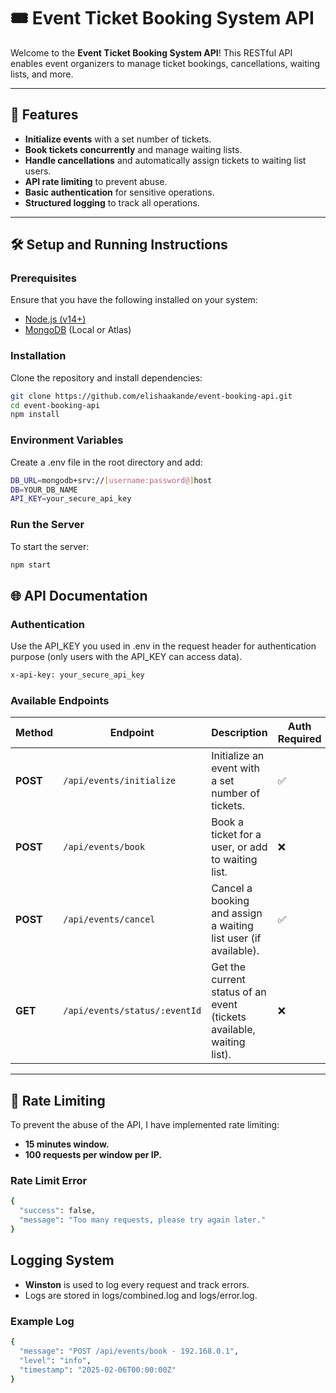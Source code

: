 # 🎟️ **Event Ticket Booking System API**

Welcome to the **Event Ticket Booking System API**! This RESTful API enables event organizers to manage ticket bookings, cancellations, waiting lists, and more.

---

## 🚀 **Features**

- **Initialize events** with a set number of tickets.
- **Book tickets concurrently** and manage waiting lists.
- **Handle cancellations** and automatically assign tickets to waiting list users.
- **API rate limiting** to prevent abuse.
- **Basic authentication** for sensitive operations.
- **Structured logging** to track all operations.

---

## 🛠️ **Setup and Running Instructions**

### Prerequisites

Ensure that you have the following installed on your system:

- [Node.js (v14+)](https://nodejs.org/)
- [MongoDB](https://www.mongodb.com/) (Local or Atlas)

### Installation

Clone the repository and install dependencies:

```bash
git clone https://github.com/elishaakande/event-booking-api.git
cd event-booking-api
npm install
```

### Environment Variables

Create a .env file in the root directory and add:

```bash
DB_URL=mongodb+srv://[username:password@]host
DB=YOUR_DB_NAME
API_KEY=your_secure_api_key
```

### Run the Server

To start the server:

```bash
npm start
```

## 🌐 API Documentation

### Authentication

Use the API_KEY you used in .env in the request header for authentication purpose (only users with the API_KEY can access data).

```bash
x-api-key: your_secure_api_key
```

### Available Endpoints

| **Method** | **Endpoint**                  | **Description**                                                       | **Auth Required** |
| ---------- | ----------------------------- | --------------------------------------------------------------------- | ----------------- |
| **POST**   | `/api/events/initialize`      | Initialize an event with a set number of tickets.                     | ✅                |
| **POST**   | `/api/events/book`            | Book a ticket for a user, or add to waiting list.                     | ❌                |
| **POST**   | `/api/events/cancel`          | Cancel a booking and assign a waiting list user (if available).       | ✅                |
| **GET**    | `/api/events/status/:eventId` | Get the current status of an event (tickets available, waiting list). | ❌                |

---

## 🔧 Rate Limiting

To prevent the abuse of the API, I have implemented rate limiting:

- **15 minutes window.**
- **100 requests per window per IP.**

### Rate Limit Error

```bash
{
  "success": false,
  "message": "Too many requests, please try again later."
}
```

## Logging System

- **Winston** is used to log every request and track errors.
- Logs are stored in logs/combined.log and logs/error.log.

### Example Log

```bash
{
  "message": "POST /api/events/book - 192.168.0.1",
  "level": "info",
  "timestamp": "2025-02-06T00:00:00Z"
}
```
